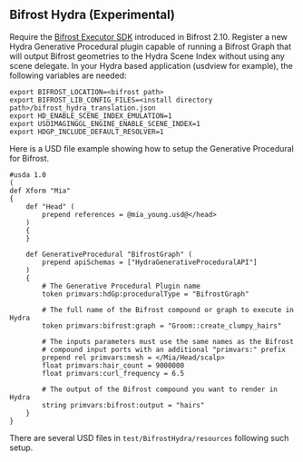 
## Bifrost Hydra (Experimental)
Require the [Bifrost Executor SDK](https://help.autodesk.com/view/BIFROST/ENU/?guid=Bifrost_DevHelp_BifrostExecutorSDK_html) introduced in Bifrost 2.10.
Register a new Hydra Generative Procedural plugin capable of running a Bifrost Graph that will output
Bifrost geometries to the Hydra Scene Index without using any scene delegate.
In your Hydra based application (usdview for example), the following variables are needed:
```
export BIFROST_LOCATION=<bifrost path>
export BIFROST_LIB_CONFIG_FILES=<install directory path>/bifrost_hydra_translation.json
export HD_ENABLE_SCENE_INDEX_EMULATION=1
export USDIMAGINGGL_ENGINE_ENABLE_SCENE_INDEX=1
export HDGP_INCLUDE_DEFAULT_RESOLVER=1
```

Here is a USD file example showing how to setup the Generative Procedural for Bifrost.
```
#usda 1.0
(
def Xform "Mia"
{
    def "Head" (
        prepend references = @mia_young.usd@</head>
    )
    {
    }

    def GenerativeProcedural "BifrostGraph" (
        prepend apiSchemas = ["HydraGenerativeProceduralAPI"]
    )
    {
        # The Generative Procedural Plugin name
        token primvars:hdGp:proceduralType = "BifrostGraph"

        # The full name of the Bifrost compound or graph to execute in Hydra
        token primvars:bifrost:graph = "Groom::create_clumpy_hairs"

        # The inputs parameters must use the same names as the Bifrost
        # compound input ports with an additional "primvars:" prefix
        prepend rel primvars:mesh = </Mia/Head/scalp>
        float primvars:hair_count = 9000000
        float primvars:curl_frequency = 6.5

        # The output of the Bifrost compound you want to render in Hydra
        string primvars:bifrost:output = "hairs"
    }
}
```
There are several USD files in `test/BifrostHydra/resources` following such setup.
